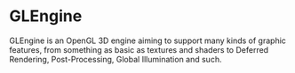 # GLEngine
GLEngine is an OpenGL 3D engine aiming to support many kinds of graphic features, from something as basic as textures and shaders to Deferred Rendering, Post-Processing, Global Illumination and such.

